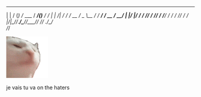 >>>
_       ___ __        _____           _       __ 
| |     / (_) /_  ___ / ___/__________(_)___  / /_
| | /| / / / __ \/ _ \\__ \/ ___/ ___/ / __ \/ __/
| |/ |/ / / /_/ /  __/__/ / /__/ /  / / /_/ / /_  
|__/|__/_/_.___/\___/____/\___/_/  /_/ .___/\__/  
                                    /_/           

![](3x.gif)

je vais tu va on the haters

 
